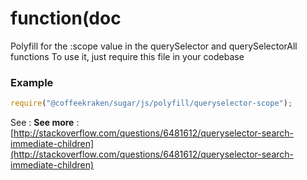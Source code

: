 # function(doc

Polyfill for the :scope value in the querySelector and querySelectorAll functions
To use it, just require this file in your codebase

### Example

```js
require("@coffeekraken/sugar/js/polyfill/queryselector-scope");
```

See : **See more** : [http://stackoverflow.com/questions/6481612/queryselector-search-immediate-children](http://stackoverflow.com/questions/6481612/queryselector-search-immediate-children)
